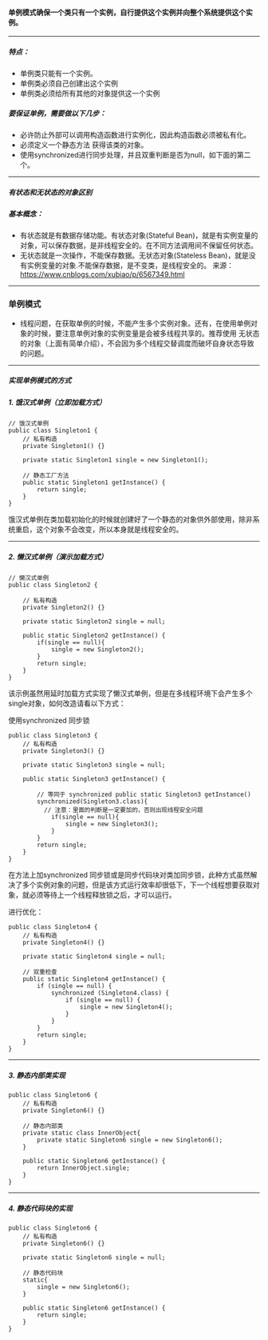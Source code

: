 #### 单例模式确保一个类只有一个实例，自行提供这个实例并向整个系统提供这个实例。

---
##### 特点：
- 单例类只能有一个实例。
- 单例类必须自己创建出这个实例
- 单例类必须给所有其他的对象提供这一个实例

##### 要保证单例，需要做以下几步：
-  必许防止外部可以调用构造函数进行实例化，因此构造函数必须被私有化。
-  必须定义一个静态方法 获得该类的对象。
- 使用synchronized进行同步处理，并且双重判断是否为null，如下面的第二个。

---
##### 有状态和无状态的对象区别
##### 基本概念：
- 有状态就是有数据存储功能。有状态对象(Stateful Bean)，就是有实例变量的对象，可以保存数据，是非线程安全的。在不同方法调用间不保留任何状态。
- 无状态就是一次操作，不能保存数据。无状态对象(Stateless Bean)，就是没有实例变量的对象.不能保存数据，是不变类，是线程安全的。
来源： https://www.cnblogs.com/xubiao/p/6567349.html

---
### 单例模式
- 线程问题，在获取单例的时候，不能产生多个实例对象。还有，在使用单例对象的时候，要注意单例对象的实例变量是会被多线程共享的。推荐使用 无状态的对象（上面有简单介绍），不会因为多个线程交替调度而破坏自身状态导致的问题。

---
##### 实现单例模式的方式
#####  1. 饿汉式单例（立即加载方式）
```
// 饿汉式单例
public class Singleton1 {
    // 私有构造
    private Singleton1() {}

    private static Singleton1 single = new Singleton1();

    // 静态工厂方法
    public static Singleton1 getInstance() {
        return single;
    }
}
```
 饿汉式单例在类加载初始化的时候就创建好了一个静态的对象供外部使用，除非系统重启，这个对象不会改变，所以本身就是线程安全的。
 

---

##### 2. 懒汉式单例（演示加载方式）
```
// 懒汉式单例
public class Singleton2 {

    // 私有构造
    private Singleton2() {}

    private static Singleton2 single = null;

    public static Singleton2 getInstance() {
        if(single == null){
            single = new Singleton2();
        }
        return single;
    }
}
```
该示例虽然用延时加载方式实现了懒汉式单例，但是在多线程环境下会产生多个single对象，如何改造请看以下方式：

使用synchronized 同步锁

```
public class Singleton3 {
    // 私有构造
    private Singleton3() {}

    private static Singleton3 single = null;

    public static Singleton3 getInstance() {
        
        // 等同于 synchronized public static Singleton3 getInstance()
        synchronized(Singleton3.class){
          // 注意：里面的判断是一定要加的，否则出现线程安全问题
            if(single == null){
                single = new Singleton3();
            }
        }
        return single;
    }
}
```
在方法上加synchronized 同步锁或是同步代码块对类加同步锁，此种方式虽然解决了多个实例对象的问题，但是该方式运行效率却很低下，下一个线程想要获取对象，就必须等待上一个线程释放锁之后，才可以运行。

进行优化：

```
public class Singleton4 {
    // 私有构造
    private Singleton4() {}

    private static Singleton4 single = null;

    // 双重检查
    public static Singleton4 getInstance() {
        if (single == null) {
            synchronized (Singleton4.class) {
                if (single == null) {
                    single = new Singleton4();
                }
            }
        }
        return single;
    }
}
```

---
##### 3. 静态内部类实现

```
public class Singleton6 {
    // 私有构造
    private Singleton6() {}

    // 静态内部类
    private static class InnerObject{
        private static Singleton6 single = new Singleton6();
    }
    
    public static Singleton6 getInstance() {
        return InnerObject.single;
    }
}
```

---
##### 4. 静态代码块的实现
```
public class Singleton6 {  
    // 私有构造
    private Singleton6() {}
    
    private static Singleton6 single = null;

    // 静态代码块
    static{
        single = new Singleton6();
    }
    
    public static Singleton6 getInstance() {
        return single;
    }
}
```


